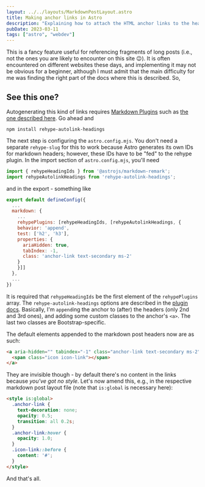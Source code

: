 ```yaml
---
layout: ../../layouts/MarkdownPostLayout.astro
title: Making anchor links in Astro
description: "Explaining how to attach the HTML anchor links to the headers of Markdown posts in Astro SSG"
pubDate: 2023-03-11
tags: ["astro", "webdev"]
---
```

This is a fancy feature useful for referencing fragments of long posts (i.e., not the ones you are likely to encounter on this site 😉). It is often encountered on different websites these days, and implementing it may not be obvious for a beginner, although I must admit that the main difficulty for me was finding the right part of the docs where this is described. So,

## See this one? <i class="bi bi-arrow-right"></i>

Autogenerating this kind of links requires [Markdown Plugins](https://docs.astro.build/en/guides/markdown-content/#markdown-plugins) such as [the one described here](https://docs.astro.build/en/guides/markdown-content/#customizing-a-plugin). Go ahead and 
```shell
npm install rehype-autolink-headings
```
The next step is configuring the `astro.config.mjs`. You don't need a separate `rehype-slug` for this to work because Astro generates its own IDs for markdown headers; however, these IDs have to be "fed" to the rehype plugin. In the import section of `astro.config.mjs`, you'll need 
```js
import { rehypeHeadingIds } from '@astrojs/markdown-remark';
import rehypeAutolinkHeadings from 'rehype-autolink-headings';
```
and in the export - something like
```js
export default defineConfig({
  ...
  markdown: {
    ...
    rehypePlugins: [rehypeHeadingIds, [rehypeAutolinkHeadings, {
    behavior: 'append',
    test: ['h2', 'h3'],
    properties: {
      ariaHidden: true,
      tabIndex: -1,
      class: 'anchor-link text-secondary ms-2'
    }
    }]]
  },
  ...
})
```
It is required that `rehypeHeadingIds` be the first element of the `rehypePlugins` array. The `rehype-autolink-headings` options are described in the <i class="bi bi-github"></i> [plugin docs](https://github.com/rehypejs/rehype-autolink-headings). Basically, I'm `append`ing the anchor to (after) the headers (only 2nd and 3rd ones), and adding some custom classes to the anchor's `<a>`. The last two classes are Bootstrap-specific.

The default elements appended to the markdown post headers now are as such:
```html
<a aria-hidden="" tabindex="-1" class="anchor-link text-secondary ms-2" href=...>
  <span class="icon icon-link"></span>
</a>
```
They are invisible though - by default there's no content in the links because *you've got no style*. Let's now amend this, e.g., in the respective markdown post layout file (note that `is:global` is necessary here):
```html
<style is:global>
  .anchor-link {
    text-decoration: none;
    opacity: 0.5;
    transition: all 0.2s;
  }
  .anchor-link:hover {
    opacity: 1.0;
  }
  .icon-link::before {
    content: '#';
  }
</style>
```
And that's all.